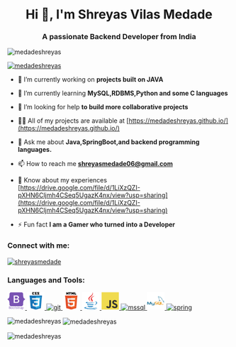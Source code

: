 <h1 align="center">Hi 👋, I'm Shreyas Vilas Medade</h1>
<h3 align="center">A passionate Backend Developer from India</h3>

<p align="left"> <img src="https://komarev.com/ghpvc/?username=medadeshreyas&label=Profile%20views&color=0e75b6&style=flat" alt="medadeshreyas" /> </p>

<p align="left"> <a href="https://github.com/ryo-ma/github-profile-trophy"><img src="https://github-profile-trophy.vercel.app/?username=medadeshreyas" alt="medadeshreyas" /></a> </p>

- 🔭 I’m currently working on **projects built on JAVA**

- 🌱 I’m currently learning **MySQL,RDBMS,Python and some C languages**

- 🤝 I’m looking for help **to build more collaborative projects**

- 👨‍💻 All of my projects are available at [https://medadeshreyas.github.io/](https://medadeshreyas.github.io/)

- 💬 Ask me about **Java,SpringBoot,and backend programming languages.**

- 📫 How to reach me **shreyasmedade06@gmail.com**

- 📄 Know about my experiences [https://drive.google.com/file/d/1LiXzQZI-pXHN6Cljmh4CSeq5UgazK4nx/view?usp=sharing](https://drive.google.com/file/d/1LiXzQZI-pXHN6Cljmh4CSeq5UgazK4nx/view?usp=sharing)

- ⚡ Fun fact **I am a Gamer who turned into a Developer**

<h3 align="left">Connect with me:</h3>
<p align="left">
<a href="https://linkedin.com/in/shreyasmedade" target="blank"><img align="center" src="https://raw.githubusercontent.com/rahuldkjain/github-profile-readme-generator/master/src/images/icons/Social/linked-in-alt.svg" alt="shreyasmedade" height="30" width="40" /></a>
</p>

<h3 align="left">Languages and Tools:</h3>
<p align="left"> <a href="https://getbootstrap.com" target="_blank" rel="noreferrer"> <img src="https://raw.githubusercontent.com/devicons/devicon/master/icons/bootstrap/bootstrap-plain-wordmark.svg" alt="bootstrap" width="40" height="40"/> </a> <a href="https://www.w3schools.com/css/" target="_blank" rel="noreferrer"> <img src="https://raw.githubusercontent.com/devicons/devicon/master/icons/css3/css3-original-wordmark.svg" alt="css3" width="40" height="40"/> </a> <a href="https://git-scm.com/" target="_blank" rel="noreferrer"> <img src="https://www.vectorlogo.zone/logos/git-scm/git-scm-icon.svg" alt="git" width="40" height="40"/> </a> <a href="https://www.w3.org/html/" target="_blank" rel="noreferrer"> <img src="https://raw.githubusercontent.com/devicons/devicon/master/icons/html5/html5-original-wordmark.svg" alt="html5" width="40" height="40"/> </a> <a href="https://www.java.com" target="_blank" rel="noreferrer"> <img src="https://raw.githubusercontent.com/devicons/devicon/master/icons/java/java-original.svg" alt="java" width="40" height="40"/> </a> <a href="https://developer.mozilla.org/en-US/docs/Web/JavaScript" target="_blank" rel="noreferrer"> <img src="https://raw.githubusercontent.com/devicons/devicon/master/icons/javascript/javascript-original.svg" alt="javascript" width="40" height="40"/> </a> <a href="https://www.microsoft.com/en-us/sql-server" target="_blank" rel="noreferrer"> <img src="https://www.svgrepo.com/show/303229/microsoft-sql-server-logo.svg" alt="mssql" width="40" height="40"/> </a> <a href="https://www.mysql.com/" target="_blank" rel="noreferrer"> <img src="https://raw.githubusercontent.com/devicons/devicon/master/icons/mysql/mysql-original-wordmark.svg" alt="mysql" width="40" height="40"/> </a> <a href="https://spring.io/" target="_blank" rel="noreferrer"> <img src="https://www.vectorlogo.zone/logos/springio/springio-icon.svg" alt="spring" width="40" height="40"/> </a> </p>

<p><img align="left" src="https://github-readme-stats.vercel.app/api/top-langs?username=medadeshreyas&show_icons=true&locale=en&layout=compact" alt="medadeshreyas" /></p>

<p>&nbsp;<img align="center" src="https://github-readme-stats.vercel.app/api?username=medadeshreyas&show_icons=true&locale=en" alt="medadeshreyas" /></p>

<p><img align="center" src="https://github-readme-streak-stats.herokuapp.com/?user=medadeshreyas&" alt="medadeshreyas" /></p>
